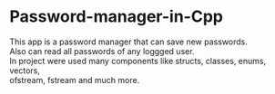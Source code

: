# Password-manager-in-Cpp</br>

This app is a password manager that can save new passwords.</br>
Also can read all passwords of any loggged user.</br>
In project were used many components like structs, classes, enums, vectors,</br>
ofstream, fstream and much more.

